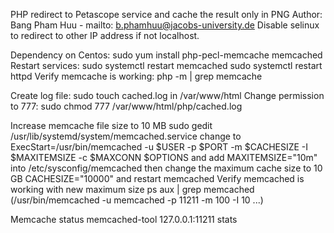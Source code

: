 PHP redirect to Petascope service and cache the result only in PNG
Author: Bang Pham Huu - mailto: b.phamhuu@jacobs-university.de
Disable selinux to redirect to other IP address if not localhost.

Dependency on Centos: sudo yum install php-pecl-memcache memcached
Restart services: sudo systemctl restart memcached
              sudo systemctl restart httpd
Verify memcache is working: php -m | grep memcache

Create log file: sudo touch cached.log in /var/www/html
Change permission to 777: sudo chmod 777 /var/www/html/php/cached.log

Increase memcache file size to 10 MB
sudo gedit /usr/lib/systemd/system/memcached.service
change to 
ExecStart=/usr/bin/memcached -u $USER -p $PORT -m $CACHESIZE -I $MAXITEMSIZE -c $MAXCONN $OPTIONS 
and add MAXITEMSIZE="10m" into /etc/sysconfig/memcached 
then change the maximum cache size to 10 GB
CACHESIZE="10000"
and restart memcached
Verify memcached is working with new maximum size
ps aux | grep memcached (/usr/bin/memcached -u memcached -p 11211 -m 100 -I 10 ...)

Memcache status
memcached-tool 127.0.0.1:11211 stats 
